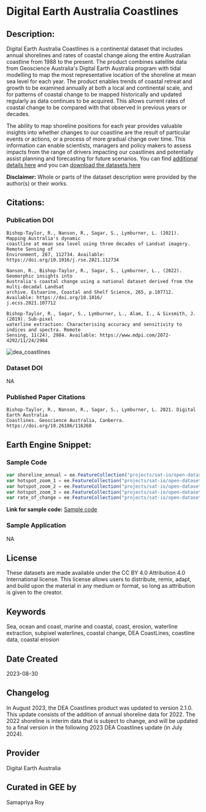 
# Digital Earth Australia Coastlines

## Description:

Digital Earth Australia Coastlines is a continental dataset that includes annual shorelines and rates of coastal change along the entire Australian coastline from 1988 to the present. The product combines satellite data from Geoscience Australia's Digital Earth Australia program with tidal modelling to map the most representative location of the shoreline at mean sea level for each year. The product enables trends of coastal retreat and growth to be examined annually at both a local and continental scale, and for patterns of coastal change to be mapped historically and updated regularly as data continues to be acquired. This allows current rates of coastal change to be compared with that observed in previous years or decades.

The ability to map shoreline positions for each year provides valuable insights into whether changes to our coastline are the result of particular events or actions, or a process of more gradual change over time. This information can enable scientists, managers and policy makers to assess impacts from the range of drivers impacting our coastlines and potentially assist planning and forecasting for future scenarios. You can find [additional details here](https://cmi.ga.gov.au/data-products/dea/581/dea-coastlines) and you can [download the datasets here](https://data.dea.ga.gov.au/?prefix=derivative/dea_coastlines/2-1-0/)

**Disclaimer:** Whole or parts of the dataset description were provided by the author(s) or their works.

## Citations:

### Publication DOI
```
Bishop-Taylor, R., Nanson, R., Sagar, S., Lymburner, L. (2021). Mapping Australia's dynamic
coastline at mean sea level using three decades of Landsat imagery. Remote Sensing of
Environment, 267, 112734. Available: https://doi.org/10.1016/j.rse.2021.112734

Nanson, R., Bishop-Taylor, R., Sagar, S., Lymburner, L., (2022). Geomorphic insights into
Australia's coastal change using a national dataset derived from the multi-decadal Landsat
archive. Estuarine, Coastal and Shelf Science, 265, p.107712. Available: https://doi.org/10.1016/
j.ecss.2021.107712

Bishop-Taylor, R., Sagar, S., Lymburner, L., Alam, I., & Sixsmith, J. (2019). Sub-pixel
waterline extraction: Characterising accuracy and sensitivity to indices and spectra. Remote
Sensing, 11(24), 2984. Available: https://www.mdpi.com/2072-4292/11/24/2984
```

![dea_coastlines](https://user-images.githubusercontent.com/6677629/227800601-a7f6b5b7-4876-4cda-824f-c5819f77bcc1.gif)

### Dataset DOI

NA

### Published Paper Citations

```
Bishop-Taylor, R., Nanson, R., Sagar, S., Lymburner, L. 2021. Digital Earth Australia
Coastlines. Geoscience Australia, Canberra. https://doi.org/10.26186/116268
```

## Earth Engine Snippet:

### Sample Code

```js
var shoreline_annual = ee.FeatureCollection("projects/sat-io/open-datasets/DEA/COASTLINES/coastlines_v210_shorelines_annual");
var hotspot_zoom_1 = ee.FeatureCollection("projects/sat-io/open-datasets/DEA/COASTLINES/coastlines_v210_hotspots_zoom_1");
var hotspot_zoom_2 = ee.FeatureCollection("projects/sat-io/open-datasets/DEA/COASTLINES/coastlines_v210_hotspots_zoom_2");
var hotspot_zoom_3 = ee.FeatureCollection("projects/sat-io/open-datasets/DEA/COASTLINES/coastlines_v210_hotspots_zoom_3");
var rate_of_change = ee.FeatureCollection("projects/sat-io/open-datasets/DEA/COASTLINES/coastlines_v210_rates_of_change");
```

**Link for sample code:** [Sample code](https://code.earthengine.google.com/?scriptPath=users/sat-io/awesome-gee-catalog-examples:oceans-shorelines/DEA-Shorlines-V210)

### Sample Application

NA

## License

These datasets are made available under the CC BY 4.0 Attribution 4.0 International license. This license allows users to distribute, remix, adapt, and build upon the material in any medium or format, so long as attribution is given to the creator.

## Keywords

Sea, ocean and coast, marine and coastal, coast, erosion, waterline extraction,
subpixel waterlines, coastal change, DEA CoastLines, coastline data, coastal erosion

## Date Created

2023-08-30

## Changelog

In August 2023, the DEA Coastlines product was updated to version 2.1.0. This update consists of the addition of annual shoreline data for 2022. The 2022 shoreline is interim data that is subject to change, and will be updated to a final version in the following 2023 DEA Coastlines update (in July 2024).

## Provider

Digital Earth Australia

## Curated in GEE by
Samapriya Roy